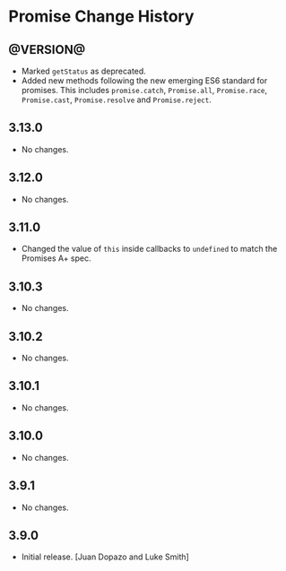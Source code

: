 Promise Change History
======================

@VERSION@
------

* Marked `getStatus` as deprecated.
* Added new methods following the new emerging ES6 standard for promises.
  This includes `promise.catch`, `Promise.all`, `Promise.race`, `Promise.cast`,
  `Promise.resolve` and `Promise.reject`.

3.13.0
------

* No changes.

3.12.0
------

* No changes.

3.11.0
------

* Changed the value of `this` inside callbacks to `undefined` to match the
  Promises A+ spec.

3.10.3
------

* No changes.

3.10.2
------

* No changes.


3.10.1
------

* No changes.

3.10.0
------

* No changes.

3.9.1
-----

* No changes.

3.9.0
-----

* Initial release. [Juan Dopazo and Luke Smith]
